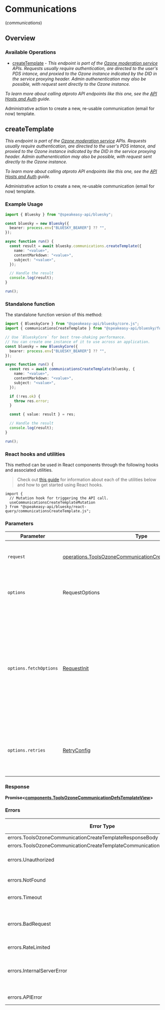 # Communications
(*communications*)

## Overview

### Available Operations

* [createTemplate](#createtemplate) - *This endpoint is part of the [Ozone moderation service](https://ozone.tools/) APIs. Requests usually require authentication, are directed to the user's PDS intance, and proxied to the Ozone instance indicated by the DID in the service proxying header. Admin authenentication may also be possible, with request sent directly to the Ozone instance.*

*To learn more about calling atproto API endpoints like this one, see the [API Hosts and Auth](/docs/advanced-guides/api-directory) guide.*

Administrative action to create a new, re-usable communication (email for now) template.

## createTemplate

*This endpoint is part of the [Ozone moderation service](https://ozone.tools/) APIs. Requests usually require authentication, are directed to the user's PDS intance, and proxied to the Ozone instance indicated by the DID in the service proxying header. Admin authenentication may also be possible, with request sent directly to the Ozone instance.*

*To learn more about calling atproto API endpoints like this one, see the [API Hosts and Auth](/docs/advanced-guides/api-directory) guide.*

Administrative action to create a new, re-usable communication (email for now) template.

### Example Usage

```typescript
import { Bluesky } from "@speakeasy-api/bluesky";

const bluesky = new Bluesky({
  bearer: process.env["BLUESKY_BEARER"] ?? "",
});

async function run() {
  const result = await bluesky.communications.createTemplate({
    name: "<value>",
    contentMarkdown: "<value>",
    subject: "<value>",
  });

  // Handle the result
  console.log(result);
}

run();
```

### Standalone function

The standalone function version of this method:

```typescript
import { BlueskyCore } from "@speakeasy-api/bluesky/core.js";
import { communicationsCreateTemplate } from "@speakeasy-api/bluesky/funcs/communicationsCreateTemplate.js";

// Use `BlueskyCore` for best tree-shaking performance.
// You can create one instance of it to use across an application.
const bluesky = new BlueskyCore({
  bearer: process.env["BLUESKY_BEARER"] ?? "",
});

async function run() {
  const res = await communicationsCreateTemplate(bluesky, {
    name: "<value>",
    contentMarkdown: "<value>",
    subject: "<value>",
  });

  if (!res.ok) {
    throw res.error;
  }

  const { value: result } = res;

  // Handle the result
  console.log(result);
}

run();
```

### React hooks and utilities

This method can be used in React components through the following hooks and
associated utilities.

> Check out [this guide][hook-guide] for information about each of the utilities
> below and how to get started using React hooks.

[hook-guide]: ../../../REACT_QUERY.md

```tsx
import {
  // Mutation hook for triggering the API call.
  useCommunicationsCreateTemplateMutation
} from "@speakeasy-api/bluesky/react-query/communicationsCreateTemplate.js";
```

### Parameters

| Parameter                                                                                                                                                                      | Type                                                                                                                                                                           | Required                                                                                                                                                                       | Description                                                                                                                                                                    |
| ------------------------------------------------------------------------------------------------------------------------------------------------------------------------------ | ------------------------------------------------------------------------------------------------------------------------------------------------------------------------------ | ------------------------------------------------------------------------------------------------------------------------------------------------------------------------------ | ------------------------------------------------------------------------------------------------------------------------------------------------------------------------------ |
| `request`                                                                                                                                                                      | [operations.ToolsOzoneCommunicationCreateTemplateRequestBody](../../models/operations/toolsozonecommunicationcreatetemplaterequestbody.md)                                     | :heavy_check_mark:                                                                                                                                                             | The request object to use for the request.                                                                                                                                     |
| `options`                                                                                                                                                                      | RequestOptions                                                                                                                                                                 | :heavy_minus_sign:                                                                                                                                                             | Used to set various options for making HTTP requests.                                                                                                                          |
| `options.fetchOptions`                                                                                                                                                         | [RequestInit](https://developer.mozilla.org/en-US/docs/Web/API/Request/Request#options)                                                                                        | :heavy_minus_sign:                                                                                                                                                             | Options that are passed to the underlying HTTP request. This can be used to inject extra headers for examples. All `Request` options, except `method` and `body`, are allowed. |
| `options.retries`                                                                                                                                                              | [RetryConfig](../../lib/utils/retryconfig.md)                                                                                                                                  | :heavy_minus_sign:                                                                                                                                                             | Enables retrying HTTP requests under certain failure conditions.                                                                                                               |

### Response

**Promise\<[components.ToolsOzoneCommunicationDefsTemplateView](../../models/components/toolsozonecommunicationdefstemplateview.md)\>**

### Errors

| Error Type                                                             | Status Code                                                            | Content Type                                                           |
| ---------------------------------------------------------------------- | ---------------------------------------------------------------------- | ---------------------------------------------------------------------- |
| errors.ToolsOzoneCommunicationCreateTemplateResponseBody               | 400                                                                    | application/json                                                       |
| errors.ToolsOzoneCommunicationCreateTemplateCommunicationsResponseBody | 401                                                                    | application/json                                                       |
| errors.Unauthorized                                                    | 403, 407, 511                                                          | application/json                                                       |
| errors.NotFound                                                        | 404, 501, 505                                                          | application/json                                                       |
| errors.Timeout                                                         | 408, 504                                                               | application/json                                                       |
| errors.BadRequest                                                      | 413, 414, 415, 422, 431, 510                                           | application/json                                                       |
| errors.RateLimited                                                     | 429                                                                    | application/json                                                       |
| errors.InternalServerError                                             | 500, 502, 503, 506, 507, 508                                           | application/json                                                       |
| errors.APIError                                                        | 4XX, 5XX                                                               | \*/\*                                                                  |